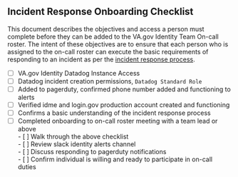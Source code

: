 ## Incident Response Onboarding Checklist

This document describes the objectives and access a person must complete before they can be added to the VA.gov Identity Team On-call roster. The intent of these objectives are to ensure that each person who is assigned to the on-call roster can execute the basic requirements of responding to an incident as per the [incident response process](https://github.com/department-of-veterans-affairs/va.gov-team/blob/master/products/identity/Incident%20Response/readme.md).

- [ ] VA.gov Identity Datadog Instance Access  
- [ ] Datadog incident creation permissions, `Datadog Standard Role`  
- [ ] Added to pagerduty, confirmed phone number added and functioning to alerts  
- [ ] Verified idme and login.gov production account created and functioning  
- [ ] Confirms a basic understanding of the incident response process  
- [ ] Completed onboarding to on-call roster meeting with a team lead or above  
      - [ ] Walk through the above checklist  
      - [ ] Review slack identity alerts channel  
      - [ ] Discuss responding to pagerduty notifications  
      - [ ] Confirm individual is willing and ready to participate in on-call duties
